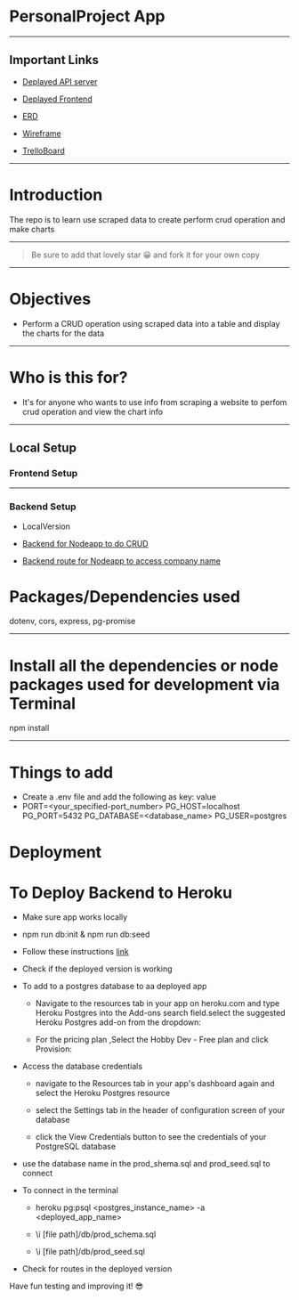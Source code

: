 # PersonalProject App

---

## Important Links

- [Deplayed API server](https://fathomless-forest-50934.herokuapp.com/charts)

- [Deplayed Frontend]()

- [ERD](https://miro.com/app/board/uXjVPdchovw=/)

- [Wireframe](https://wireframe.cc/VCDK4j)

- [TrelloBoard](https://trello.com/b/Rh68ZBTL/stock-info)

---

# Introduction

The repo is to learn use scraped data to create perform crud operation and make charts

---

> Be sure to add that lovely star 😀 and fork it for your own copy

---

# Objectives

- Perform a CRUD operation using scraped data into a table and display the charts for the data

---

# Who is this for?

- It's for anyone who wants to use info from scraping a website to perfom crud operation and view the chart info

---

## Local Setup

### Frontend Setup

---

### Backend Setup

- LocalVersion

- [Backend for Nodeapp to do CRUD ](https://localhost:3013/charts)

- [Backend route for Nodeapp to access company name ](https://localhost:3013/equities)

# Packages/Dependencies used

dotenv, cors, express, pg-promise

---

# Install all the dependencies or node packages used for development via Terminal

npm install

---

# Things to add

- Create a .env file and add the following as key: value
- PORT=<your_specified-port_number>
  PG_HOST=localhost
  PG_PORT=5432
  PG_DATABASE=<database_name>
  PG_USER=postgres

# Deployment

# To Deploy Backend to Heroku

- Make sure app works locally

- npm run db:init & npm run db:seed

- Follow these instructions [link](https://devcenter.heroku.com/articles/deploying-nodejs)

- Check if the deployed version is working

- To add to a postgres database to aa deployed app

  - Navigate to the resources tab in your app on heroku.com and type Heroku Postgres into the Add-ons search field.select the suggested Heroku Postgres add-on from the dropdown:

  - For the pricing plan ,Select the Hobby Dev - Free plan and click Provision:

- Access the database credentials

  - navigate to the Resources tab in your app's dashboard again and select the Heroku Postgres
    resource

  - select the Settings tab in the header of configuration screen of your database

  - click the View Credentials button to see the credentials of your PostgreSQL database

- use the database name in the prod_shema.sql and prod_seed.sql to connect

- To connect in the terminal

  - heroku pg:psql <postgres_instance_name> -a <deployed_app_name>

  - \i [file path]/db/prod_schema.sql

  - \i [file path]/db/prod_seed.sql

- Check for routes in the deployed version

Have fun testing and improving it! 😎
